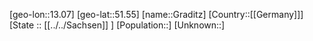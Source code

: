 ﻿---
location: [51.55,13.07]
type: City
tags:
- geo/City


SpocWebEntityId: 30534
isDeleted: false
confidential: public

---
[geo-lon::13.07]
[geo-lat::51.55]
[name::Graditz]
[Country::[[Germany]]]
[State :: [[../../Sachsen]] ]
[Population::]
[Unknown::]

